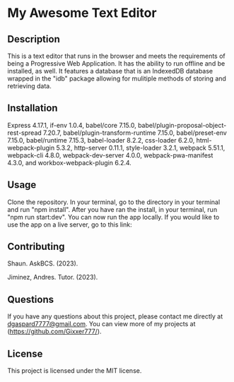 # My Awesome Text Editor

## Description
This is a text editor that runs in the browser and meets the requirements of being a Progressive Web Application. It has the ability to run offline and be installed, as well. It features a database that is an IndexedDB database wrapped in the "idb" package allowing for mulitiple methods of storing and retrieving data.

## Installation
Express 4.17.1, if-env 1.0.4, babel/core 7.15.0, babel/plugin-proposal-object-rest-spread 7.20.7, babel/plugin-transform-runtime 7.15.0, babel/preset-env 7.15.0, babel/runtime 7.15.3, babel-loader 8.2.2, css-loader 6.2.0, html-webpack-plugin 5.3.2, http-server 0.11.1, style-loader 3.2.1, webpack 5.51.1, webpack-cli 4.8.0, webpack-dev-server 4.0.0, webpack-pwa-manifest 4.3.0, and workbox-webpack-plugin 6.2.4.

## Usage
Clone the repository. In your terminal, go to the directory in your terminal and run "npm install". After you have ran the install, in your terminal, run "npm run start:dev". You can now run the app locally. If you would like to use the app on a live server, go to this link: 

## Contributing
Shaun. AskBCS. (2023).

Jiminez, Andres. Tutor. (2023).

## Questions
If you have any questions about this project, please contact me directly at dgaspard7777@gmail.com. You can view more of my projects at (https://github.com/Gixxer777/).

## License
This project is licensed under the MIT license.
